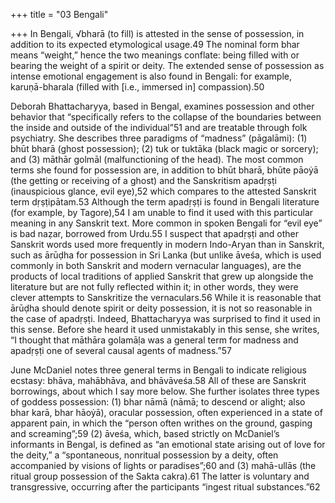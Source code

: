 +++
title = "03 Bengali"

+++
In Bengali, √bharā (to fill) is attested in the sense of possession, in addition to its expected etymological usage.49 The nominal form bhar means “weight,” hence the two meanings conflate: being filled with or bearing the weight of a spirit or deity. The extended sense of possession as intense emotional engagement is also found in Bengali: for example, karuṇā-bharala (filled with [i.e., immersed in] compassion).50

Deborah Bhattacharyya, based in Bengal, examines possession and other behavior that “specifically refers to the collapse of the boundaries between the inside and outside of the individual”51 and are treatable through folk psychiatry. She describes three paradigms of “madness” (pāgalāmi): (1) bhūt bharā (ghost possession); (2) tuk or tuktāka (black magic or sorcery); and (3) māthār golmāl (malfunctioning of the head). The most common terms she found for possession are, in addition to bhūt bharā, bhūte pāoẏā (the getting or receiving of a ghost) and the Sanskritism apadṛṣṭi (inauspicious glance, evil eye),52 which compares to the attested Sanskrit term dṛṣṭipātam.53 Although the term apadṛṣṭi is found in Bengali literature (for example, by Tagore),54 I am unable to find it used with this particular meaning in any Sanskrit text. More common in spoken Bengali for “evil eye” is bad naẓar, borrowed from Urdu.55 I suspect that apadṛṣṭi and other Sanskrit words used more frequently in modern Indo-Aryan than in Sanskrit, such as ārūḍha for possession in Sri Lanka (but unlike āveśa, which is used commonly in both Sanskrit and modern vernacular languages), are the products of local traditions of applied Sanskrit that grew up alongside the literature but are not fully reflected within it; in other words, they were clever attempts to Sanskritize the vernaculars.56 While it is reasonable that ārūḍha should denote spirit or deity possession, it is not so reasonable in the case of apadṛṣṭi. Indeed, Bhattacharyya was surprised to find it used in this sense. Before she heard it used unmistakably in this sense, she writes, “I thought that māthāra golamāḷa was a general term for madness and apadṛṣṭi one of several causal agents of madness.”57

June McDaniel notes three general terms in Bengali to indicate religious ecstasy: bhāva, mahābhāva, and bhāvāveśa.58 All of these are Sanskrit borrowings, about which I say more below. She further isolates three types of goddess possession: (1) bhar nāmā (nāmā; to descend or alight; also bhar karā, bhar hāoẏā), oracular possession, often experienced in a state of apparent pain, in which the “person often writhes on the ground, gasping and screaming”;59 (2) āveśa, which, based strictly on McDaniel’s informants in Bengal, is defined as “an emotional state arising out of love for the deity,” a “spontaneous, nonritual possession by a deity, often accompanied by visions of lights or paradises”;60 and (3) mahā-ullās (the ritual group possession of the Sakta cakra).61 The latter is voluntary and transgressive, occurring after the participants “ingest ritual substances.”62
